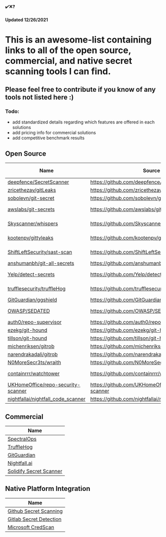✔️❌❓ 
<h4>Updated 12/26/2021</h4>

<h1>This is an awesome-list containing links to all of the open source, commercial, and native secret scanning tools I can find.</h1>
<h2>Please feel free to contribute if you know of any tools not listed here :)</h2>
<h3>Todo:</h3>

* add standardized details regarding which features are offered in each solutions 
* add pricing info for commercial solutions
* add competitive benchmark results

<h2>Open Source</h2>

 | Name | Source | Last commit | License
 | --- | --- | --- | --- | 
 | <a href="https://github.com/deepfence/SecretScanner">deepfence/SecretScanner</a> | https://github.com/deepfence/SecretScanner | <a href="https://github.com/deepfence/SecretScanner/commit/9b1daf81e32b908ace098363ce666cacc1d00e2a">17/02/22</a> | <a href="https://github.com/deepfence/SecretScanner/blob/master/LICENSE">MIT</a>
 | <a href="https://github.com/zricethezav/gitleaks">zricethezav/gitLeaks</a> | https://github.com/zricethezav/gitleaks | <a href="https://github.com/zricethezav/gitleaks/commit/aae23acff347aacfb701f483375955465097f443">12/21/21</a> | <a href="https://github.com/zricethezav/gitleaks/blob/master/LICENSE">MIT</a>
 | <a href="https://git-secret.io/">sobolevn/git-secret | https://github.com/sobolevn/git-secret | <a href="https://github.com/sobolevn/git-secret/commit/b0c9f6347ea054c03d77c62158362e34c4d9ff47">12/20/21</a> | <a href="https://github.com/sobolevn/git-secret/blob/master/LICENSE.md">MIT</a>
 | <a href="https://github.com/awslabs/git-secrets">awslabs/git-secrets</a> | https://github.com/awslabs/git-secrets | <a href="https://github.com/awslabs/git-secrets/commit/b9e96b3212fa06aea65964ff0d5cda84ce935f38">07/29/21</a> | <a href="https://github.com/awslabs/git-secrets/blob/master/LICENSE.txt">Apache 2.0</a>
 | <a href="https://github.com/Skyscanner/whispers">Skyscanner/whispers</a> | https://github.com/Skyscanner/whispers | <a href="https://github.com/Skyscanner/whispers/commit/5832bf74dcb127128ba653ed87601c927124b5aa">10/18/21</a> | <a href="https://github.com/Skyscanner/whispers/blob/master/LICENSE">Apache 2.0</a> | 
 | <a href="https://github.com/kootenpv/gittyleaks">kootenpv/gittyleaks</a> | https://github.com/kootenpv/gittyleaks | <a href="https://github.com/kootenpv/gittyleaks/commit/9d0f9b2404fad3a70b9dcb0d5bac34baa0f7eb6b">02/27/20</a> | ❌ No license?
 | <a href="https://slscan.io/en/latest/">ShiftLeftSecurity/sast-scan</a> | https://github.com/ShiftLeftSecurity/sast-scan | <a href="https://github.com/ShiftLeftSecurity/sast-scan/commit/31e2e10bf23777bbde77bf594c50607abc9a1569">11/24/21</a> | <a href="https://github.com/ShiftLeftSecurity/sast-scan/blob/master/LICENSE">GNU GPLv3??</a>
 | <a href="https://github.com/anshumanbh/git-all-secrets">anshumanbh/git-all-secrets</a> | https://github.com/anshumanbh/git-all-secrets | <a href="https://github.com/anshumanbh/git-all-secrets/commit/a31c2d228a472adf7b3b782c75ae0b895152e1a0">06/25/19</a> | <a href="https://github.com/anshumanbh/git-all-secrets/blob/master/LICENSE">MIT</a>
<a href="https://github.com/Yelp/detect-secrets">Yelp/detect-secrets</a> | https://github.com/Yelp/detect-secrets | <a href="https://github.com/Yelp/detect-secrets/commit/b914bb656f71a9baf7c6b3a713d4a8a1eb8f4436">11/15/21</a> | <a href="https://github.com/Yelp/detect-secrets/blob/master/LICENSE">Apache 2.0</a>
 | <a href="https://trufflesecurity.com/trufflehog">trufflesecurity/truffleHog</a> | https://github.com/trufflesecurity/truffleHog | <a href="https://github.com/trufflesecurity/truffleHog/commit/7bbe9d96f82a4368b75c90c546b09fe7a8f7cdad">10/20/21</a> | <a href="https://github.com/trufflesecurity/truffleHog/blob/dev/LICENSE">GNU GPLv2</a>
 | <a href="https://github.com/GitGuardian/ggshield">GitGuardian/ggshield</a> | https://github.com/GitGuardian/ggshield | <a href="https://github.com/GitGuardian/ggshield/commit/94a1fa0f6402cd1df2dd3dbc5b932862e85f99e5">12/22/21</a> | <a href="https://github.com/GitGuardian/ggshield/blob/main/LICENSE">MIT</a>
 | <a href="https://owasp.org/www-project-sedated/">OWASP/SEDATED</a> | https://github.com/OWASP/SEDATED | <a href="https://github.com/OWASP/SEDATED/commit/495f434fe231df1f054d12134f30efaae099c47b">06/17/20</a> | <a href="https://github.com/OWASP/SEDATED/blob/master/LICENSE.md">BSD 3-Clause</a>
 | <a href="https://github.com/auth0/repo-supervisor">auth0/repo-supervisor</a> | https://github.com/auth0/repo-supervisor | <a href="https://github.com/auth0/repo-supervisor/commit/0f681db0389a518f8b23ce36a355c791154cc6c6">11/18/21</a> | <a href="https://github.com/auth0/repo-supervisor/blob/master/LICENSE">MIT</a>
 | <a href="https://github.com/ezekg/git-hound">ezekg/git-hound</a> | https://github.com/ezekg/git-hound | <a href="https://github.com/ezekg/git-hound/commit/0d35d22fe82acd0d0607cdc97996d54455afc9de">10/08/20</a> | <a href="https://github.com/ezekg/git-hound/blob/master/LICENSE">MIT</a>
 | <a href="https://github.com/tillson/git-hound">tillson/git-hound</a> | https://github.com/tillson/git-hound | <a href="https://github.com/tillson/git-hound/commit/0932bbe105613e5ab177d22e71b1274b9c6abede">08/03/21</a> | <a href="https://github.com/tillson/git-hound/blob/master/LICENSE">MIT</a>
 | <a href="https://github.com/michenriksen/gitrob">michenriksen/gitrob</a> | https://github.com/michenriksen/gitrob | <a href="https://github.com/michenriksen/gitrob/commit/7be4c5306a61383a3ba16777b520b3c2a8956a1e">07/05/18</a> | <a href="https://github.com/michenriksen/gitrob/blob/master/LICENSE.txt">MIT</a>
 | <a href="https://github.com/narendrakadali/gitrob">narendrakadali/gitrob</a> | https://github.com/narendrakadali/gitrob | <a href="https://github.com/narendrakadali/gitrob/commit/0eef84a9446c55265a3988cb05fc880f42bf014b">08/07/20</a> | <a href="https://github.com/narendrakadali/gitrob/blob/master/LICENSE.txt">MIT</a>
 | <a href="https://github.com/N0MoreSecr3ts/wraith">N0MoreSecr3ts/wraith</a> | https://github.com/N0MoreSecr3ts/wraith | <a href="https://github.com/N0MoreSecr3ts/wraith/commit/ecd2b954ccb795599bb1dc9f64940db4ed188762">04/29/21</a> | <a href="https://github.com/N0MoreSecr3ts/wraith/blob/master/LICENSE.txt">MIT</a>
 | <a href="https://containrrr.dev/watchtower/">containrrr/watchtower</a> | https://github.com/containrrr/watchtower | <a href="https://github.com/containrrr/watchtower/commit/6ff1d8ac17e4244bb7c1adb41ba41e9b370c933b">12/20/21</a> | <a href="https://github.com/containrrr/watchtower/blob/main/LICENSE.md">Apache 2.0</a>
 | <a href="https://github.com/UKHomeOffice/repo-security-scanner">UKHomeOffice/repo-security-scanner</a> | https://github.com/UKHomeOffice/repo-security-scanner | <a href="https://github.com/UKHomeOffice-attic/repo-security-scanner/commit/b6485d9b4af25edea572dceeedd9dcf3e86a06f3">09/30/19</a> | <a href="https://github.com/UKHomeOffice-attic/repo-security-scanner/blob/master/LICENSE">MIT</a>
 | <a href="https://nightfall.ai/">nightfallai/nightfall_code_scanner</a> | https://github.com/nightfallai/nightfall_code_scanner | <a href="https://github.com/nightfallai/nightfall_code_scanner/commit/9e9495fe771d007bb8a4c232386a4cef5479dd75">12/20/21</a> | <a href="https://github.com/nightfallai/nightfall_code_scanner/blob/master/LICENSE">MIT</a> | 

<h2>Commercial</h2>

 | Name | 
 | --- |
 | <a href="https://spectralops.io/">SpectralOps</a> |
 | <a href="https://trufflesecurity.com/trufflehog">TruffleHog</a> |
 | <a href="https://www.gitguardian.com/">GitGuardian</a> |
 | <a href="https://nightfall.ai/">Nightfall.ai</a> |
 | <a href="https://solidify.dev/products/secret-scanner">Solidify Secret Scanner</a> |

<h2>Native Platform Integration</h2>

 | Name | 
 | --- |
 | <a href="https://docs.github.com/en/code-security/secret-scanning/about-secret-scanning">Github Secret Scanning</a> |
 | <a href="https://docs.gitlab.com/ee/user/application_security/secret_detection/">Gitlab Secret Detection</a> |
 | <a href="https://secdevtools.azurewebsites.net/helpcredscan.html">Microsoft CredScan</a> |
